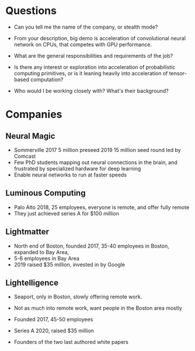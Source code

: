 # Questions

* Can you tell me the name of the company, or stealth mode?

* From your description, big demo is acceleration of convolutional neural network
  on CPUs, that competes with GPU performance.
 
* What are the general responsibilities and requirements of the job?

* Is there any interest or exploration into acceleration of probabilistic
  computing primitives, or is it leaning heavily into acceleration of
  tensor-based computation?

* Who would I be working closely with? What's their background?


# Companies

## Neural Magic
* Sommerville 2017 5 million preseed 2019 15 million seed round led by Comcast
* Few PhD students mapping out neural connections in the brain, and frustrated
  by specialized hardware for deep learning
* Enable neural networks to run at faster speeds

## Luminous Computing
* Palo Alto 2018, 25 employees, everyone is remote, and offer fully remote
* They just achieved series A for $100 million

## Lightmatter
* North end of Boston, founded 2017, 35-40 employees in Boston, expanded to Bay Area,
* 5-6 employees in Bay Area
* 2019 raised $35 million, invested in by Google

## Lightelligence
* Seaport, only in Boston, slowly offering remote work.
* Not as much into remote work, want people in the Boston area mostly
* Founded 2017, 45-50 employees
* Series A 2020, raised $35 million

* Founders of the two last authored white papers
